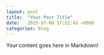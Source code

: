 ```yaml
---
layout: post
title:  "Your Post Title"
date:   2025-07-08 17:52:42 +0000
categories: blog
---
```


Your content goes here in Markdown!

